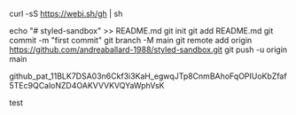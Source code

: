 curl -sS https://webi.sh/gh | sh	

echo "# styled-sandbox" >> README.md
git init
git add README.md
git commit -m "first commit"
git branch -M main
git remote add origin https://github.com/andreaballard-1988/styled-sandbox.git
git push -u origin main




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





test